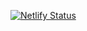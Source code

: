 [![Netlify Status](https://api.netlify.com/api/v1/badges/7f98116d-7b3a-406d-b41e-0e250c9eba69/deploy-status)](https://app.netlify.com/sites/dazzling-albattani-289751/deploys)
